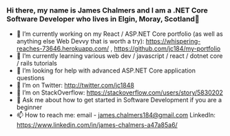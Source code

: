 ### Hi there, my name is James Chalmers and I am a .NET Core Software Developer who lives in Elgin, Moray, Scotland👋

<!--
**jc184/jc184** is a ✨ _special_ ✨ repository because its `README.md` (this file) appears on your GitHub profile.

Here are some ideas to get you started:
-->
- 🔭 I’m currently working on my React / ASP.NET Core portfolio (as well as anything else Web Devvy that is worth a try): https://whispering-reaches-73646.herokuapp.com/ , https://github.com/jc184/my-portfolio
- 🌱 I’m currently learning various web dev / javascript / react / dotnet core / rails tutorials
- 🤔 I’m looking for help with advanced ASP.NET Core application questions
- 🤔 I’m on Twitter: http://twitter.com/jc1848
- 🤔 I’m on StackOverflow: https://stackoverflow.com/users/story/5830202
- 💬 Ask me about how to get started in Software Development if you are a beginner
- 📫 How to reach me: email - <james.chalmers184@gmail.com> LinkedIn: https://www.linkedin.com/in/james-chalmers-a47a85a6/
